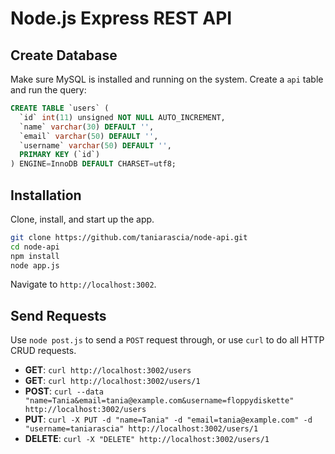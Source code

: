 # Node.js Express REST API

## Create Database

Make sure MySQL is installed and running on the system. Create a `api` table and run the query:

```sql
CREATE TABLE `users` (
  `id` int(11) unsigned NOT NULL AUTO_INCREMENT,
  `name` varchar(30) DEFAULT '',
  `email` varchar(50) DEFAULT '',
  `username` varchar(50) DEFAULT '',
  PRIMARY KEY (`id`)
) ENGINE=InnoDB DEFAULT CHARSET=utf8;
```

## Installation

Clone, install, and start up the app.

```bash
git clone https://github.com/taniarascia/node-api.git
cd node-api
npm install
node app.js
```

Navigate to `http://localhost:3002`.

## Send Requests

Use `node post.js` to send a `POST` request through, or use `curl` to do all HTTP CRUD requests.

- **GET**: `curl http://localhost:3002/users`
- **GET**: `curl http://localhost:3002/users/1`
- **POST**: `curl --data "name=Tania&email=tania@example.com&username=floppydiskette" http://localhost:3002/users`
- **PUT**: `curl -X PUT -d "name=Tania" -d "email=tania@example.com" -d "username=taniarascia" http://localhost:3002/users/1`
- **DELETE**: `curl -X "DELETE" http://localhost:3002/users/1`